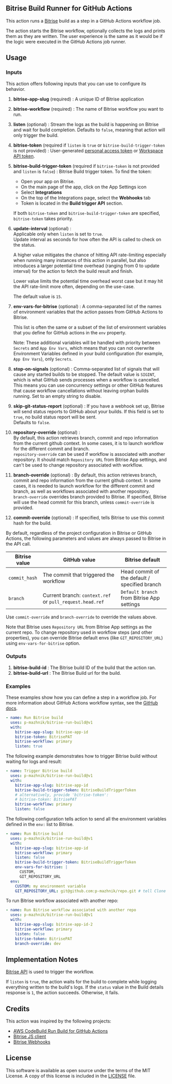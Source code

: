## Bitrise Build Runner for GitHub Actions

This action runs a [Bitrise][bitrise] build as a step in a GitHub Actions
workflow job.

The action starts the Bitrise workflow, optionally collects the logs and prints
them as they are written. The user experience is the same as it would be if the
logic were executed in the GitHub Actions job runner.

## Usage

### Inputs

This action offers following inputs that you can use to configure its behavior.

1. **bitrise-app-slug** (required) : A unique ID of Bitrise application
1. **bitrise-workflow** (required) : The name of Bitrise workflow you want to
   run.

1. **listen** (optional) : Stream the logs as the build is happening on Bitrise
   and wait for build completion. Defaults to `false`, meaning that action will
   only trigger the build.

1. **bitrise-token** (required if `listen` is `true` or
   `bitrise-build-trigger-token` is not provided) : User-generated [personal
   access token][bitrise-pat] or [Workspace API token][bitrise-workspace-token].

1. **bitrise-build-trigger-token** (required if `bitrise-token` is not provided
   and `listen` is `false`) : Bitrise Build trigger token. To find the token:

   - Open your app on Bitrise.
   - On the main page of the app, click on the App Settings icon
   - Select **Integrations**
   - On the top of the Integrations page, select the **Webhooks** tab
   - Token is located in the **Build trigger API** section.

   If both `bitrise-token` and `bitrise-build-trigger-token` are specified,
   `bitrise-token` takes priority.

1. **update-interval** (optional) :  
   Applicable only when `listen` is set to `true`.  
   Update interval as seconds for how often the API is called to check on the
   status.

   A higher value mitigates the chance of hitting API rate-limiting especially
   when running many instances of this action in parallel, but also introduces a
   larger potential time overhead (ranging from 0 to update interval) for the
   action to fetch the build result and finish.

   Lower value limits the potential time overhead worst case but it may hit the
   API rate-limit more often, depending on the use-case.

   The default value is `15`.

1. **env-vars-for-bitrise** (optional) : A comma-separated list of the names of
   environment variables that the action passes from GitHub Actions to Bitrise.

   This list is often the same or a subset of the list of environment variables
   that you define for GitHub actions in the `env` property.

   Note: These additional variables will be handled with priority between
   `Secrets` and `App Env Vars`, which means that you can not overwrite
   Environment Variables defined in your build configuration (for example,
   `App Env Vars`), only `Secrets`.

1. **stop-on-signals** (optional) : Comma-separated list of signals that will
   cause any started builds to be stopped. The default value is `SIGINT`, which
   is what GitHub sends processes when a workflow is cancelled. This means you
   can use concurrency settings or other GitHub features that cause workflow
   cancellations without leaving orphan builds running. Set to an empty string
   to disable.

1. **skip-git-status-report** (optional) : If you have a webhook set up, Bitrise
   will send status reports to GitHub about your builds. If this field is set to
   `true`, no build status report will be sent.  
   Defaults to `false`.

1. **repository-override** (optional) :  
   By default, this action retrieves branch, commit and repo information from
   the current github context. In some cases, it is to launch workflow for the
   different commit and branch.  
   `repository-override` can be used if workflow is associated with another
   repository. It should match `Repository URL` from Bitrise App settings, and
   can't be used to change repository associated with workflow.

1. **branch-override** (optional) : By default, this action retrieves branch,
   commit and repo information from the current github context. In some cases,
   it is needed to launch workflow for the different commit and branch, as well
   as workflows associated with another repository.  
   `branch-override` overrides branch provided to Bitrise. If specified, Bitrise
   will use the head commit for this branch, unless `commit-override` is
   provided.

1. **commit-override** (optional) : If specified, tells Bitrise to use this
   commit hash for the build.

By default, regardless of the project configuration in Bitrise or GitHub
Actions, the following parameters and values are always passed to Bitrise in the
API call.

| Bitrise value | GitHub value                                             | Bitrise default                               |
| ------------- | -------------------------------------------------------- | --------------------------------------------- |
| `commit_hash` | The commit that triggered the workflow                   | Head commit of the default / specified branch |
| `branch`      | Current branch: `context.ref` or `pull_request.head.ref` | `Default branch` from Bitrise App settings    |

Use `commit-override` and `branch-override` to override the values above.

Note that Bitrise uses `Repository URL` from Bitrise App settings as the current
repo. To change repository used in workflow steps (and other properties), you
can override Bitrise default envs (like `GIT_REPOSITORY_URL`) using
`env-vars-for-bitrise` option.

### Outputs

1. **bitrise-build-id** : The Bitrise build ID of the build that the action ran.
1. **bitrise-build-url** : The Bitrise Build url for the build.

### Examples

These examples show how you can define a step in a workflow job. For more
information about GitHub Actions workflow syntax, see the [GitHub
docs][github workflow syntax].

```yaml
- name: Run Bitrise build
  uses: p-mazhnik/bitrise-run-build@v1
  with:
    bitrise-app-slug: bitrise-app-id
    bitrise-token: BitrisePAT
    bitrise-workflow: primary
    listen: true
```

The following example demonstrates how to trigger Bitrise build without waiting
for logs and result:

```yaml
- name: Trigger Bitrise build
  uses: p-mazhnik/bitrise-run-build@v1
  with:
    bitrise-app-slug: bitrise-app-id
    bitrise-build-trigger-token: BitriseBuildTriggerToken
    # alternatively, provide 'bitrise-token':
    # bitrise-token: BitrisePAT
    bitrise-workflow: primary
    listen: false
```

The following configuration tells action to send all the environment variables
defined in the `env:` list to Bitrise.

```yaml
- name: Run Bitrise build
  uses: p-mazhnik/bitrise-run-build@v1
  with:
    bitrise-app-slug: bitrise-app-id
    bitrise-workflow: primary
    listen: false
    bitrise-build-trigger-token: BitriseBuildTriggerToken
    env-vars-for-bitrise: |
      CUSTOM,
      GIT_REPOSITORY_URL
  env:
    CUSTOM: my environment variable
    GIT_REPOSITORY_URL: git@github.com:p-mazhnik/repo.git # tell Clone step to use different repo
```

To run Bitrise workflow associated with another repo:

```yaml
- name: Run Bitrise workflow associated with another repo
  uses: p-mazhnik/bitrise-run-build@v1
  with:
    bitrise-app-slug: bitrise-app-id-2
    bitrise-workflow: primary
    listen: false
    bitrise-token: BitrisePAT
    branch-override: dev
```

## Implementation Notes

[Bitrise API][bitrise-api] is used to trigger the workflow.

If `listen` is `true`, the action waits for the build to complete while logging
everything written to the build's logs. If the `status` value in the Build
details response is `1`, the action succeeds. Otherwise, it fails.

## Credits

This action was inspired by the following projects:

- [AWS CodeBuild Run Build for GitHub Actions](https://github.com/aws-actions/aws-codebuild-run-build/)
- [Bitrise JS client](https://github.com/lifeomic/bitrise/)
- [Bitrise Webhooks](https://github.com/bitrise-io/bitrise-webhooks/)

## License

This software is available as open source under the terms of the MIT License. A
copy of this license is included in the [LICENSE][license] file.

[bitrise]: https://bitrise.io/
[bitrise-pat]:
  https://devcenter.bitrise.io/en/accounts/personal-access-tokens.html#creating-a-personal-access-token
[bitrise-workspace-token]:
  https://devcenter.bitrise.io/en/workspaces/workspace-api-token.html#creating-a-workspace-api-token
[bitrise-api]: https://devcenter.bitrise.io/en/api.html
[github workflow syntax]:
  https://help.github.com/en/actions/automating-your-workflow-with-github-actions/workflow-syntax-for-github-actions
[license]: ./LICENSE
